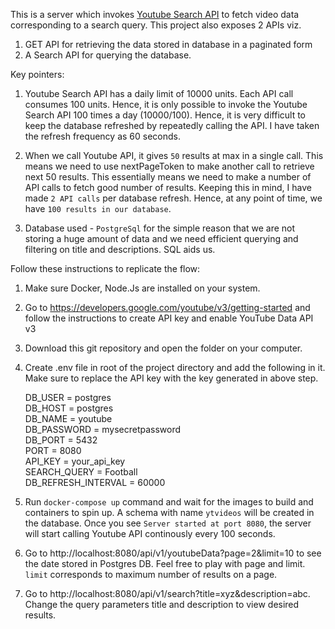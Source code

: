 This is a server which invokes [Youtube Search API](https://developers.google.com/youtube/v3/docs/search/list) to fetch video data corresponding to a search query. This project also exposes 2 APIs viz.

1. GET API for retrieving the data stored in database in a paginated form
2. A Search API for querying the database.

Key pointers:

1. Youtube Search API has a daily limit of 10000 units. Each API call consumes 100 units. Hence, it is only possible to invoke the Youtube Search API 100 times a day (10000/100). Hence, it is very difficult to keep the database refreshed by repeatedly calling the API. I have taken the refresh frequency as 60 seconds.

2. When we call Youtube API, it gives `50` results at max in a single call. This means we need to use nextPageToken to make another call to retrieve next 50 results. This essentially means we need to make a number of API calls to fetch good number of results. Keeping this in mind, I have made `2 API calls` per database refresh. Hence, at any point of time, we have `100 results in our database`.

3. Database used - `PostgreSql` for the simple reason that we are not storing a huge amount of data and we need efficient querying and filtering on title and descriptions. SQL aids us.

Follow these instructions to replicate the flow:

1. Make sure Docker, Node.Js are installed on your system.
2. Go to https://developers.google.com/youtube/v3/getting-started and follow the instructions to create API key and enable YouTube Data API v3
3. Download this git repository and open the folder on your computer.
4. Create .env file in root of the project directory and add the following in it. Make sure to replace the API key with the key generated in above step.

   DB_USER = postgres\
   DB_HOST = postgres\
   DB_NAME = youtube\
   DB_PASSWORD = mysecretpassword\
   DB_PORT = 5432\
   PORT = 8080\
   API_KEY = your_api_key\
   SEARCH_QUERY = Football\
   DB_REFRESH_INTERVAL = 60000

5. Run `docker-compose up` command and wait for the images to build and containers to spin up. A schema with name `ytvideos` will be created in the database. Once you see `Server started at port 8080`, the server will start calling Youtube API continously every 100 seconds.

6. Go to http://localhost:8080/api/v1/youtubeData?page=2&limit=10 to see the date stored in Postgres DB. Feel free to play with page and limit. `limit` corresponds to maximum number of results on a page.

7. Go to http://localhost:8080/api/v1/search?title=xyz&description=abc. Change the query parameters title and description to view desired results.
